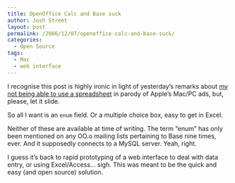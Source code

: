 ```yaml
---
title: OpenOffice Calc and Base suck
author: Josh Street
layout: post
permalink: /2006/12/07/openoffice-calc-and-base-suck/
categories:
  - Open Source
tags:
  - Mac
  - web interface
---
```

I recognise this post is highly ironic in light of yesterday&#8217;s remarks about [my not being able to use a spreadsheet][1] in parody of Apple&#8217;s Mac/PC ads, but, please, let it slide.

So all I want is an `enum` field. Or a multiple choice box, easy to get in Excel.

Neither of these are available at time of writing. The term &#8220;enum&#8221; has only been mentioned on any OO.o mailing lists pertaining to Base nine times, ever. And it supposedly connects to a MySQL server. Yeah, right.

I guess it&#8217;s back to rapid prototyping of a web interface to deal with data entry, or using Excel/Access&#8230; sigh. This was meant to be the quick and easy (and open source) solution.

 [1]: /blog/2006/12/06/apple-juice
